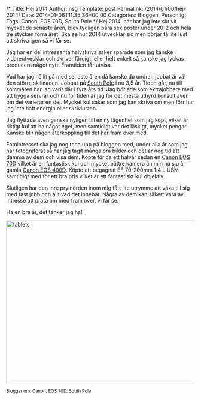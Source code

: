 /*
 Title: Hej 2014
 Author: nsg
 Template: post
 Permalink: /2014/01/06/hej-2014/
 Date: 2014-01-06T11:35:36+00:00
 Categories: Bloggen, Personligt
 Tags: Canon, EOS 70D, South Pole
*/
Hej 2014, här har jag inte skrivit mycket de senaste åren, blev tydligen bara sex poster under 2012 och hela tre stycken förra året. Ska se hur 2014 utvecklar sig men börjar få lite lust att skriva igen så vi får se.

Jag har en del intressanta halvskriva saker sparade som jag kanske vidareutvecklar och skriver färdigt, eller helt enkelt så kanske jag lyckas producera något nytt. Framtiden får utvisa.

Vad har jag hållit på med senaste åren då kanske du undrar, jobbat är väl den större skillnaden. Jobbat på [South Pole][1] i nu 3,5 år. Tiden går, nu till sommaren har jag varit där i fyra års tid. Jag började som extrajobbare med att bygga servrar och nu för tiden är jag för det mesta uthyrd konsult även om det varierar en del. Mycket kul saker som jag kan skriva om men förr har jag inte haft energin eller skrivlusten.

Jag flyttade även ganska nyligen till en ny lägenhet som jag köpt, vilket är riktigt kul att ha något eget, men samtidigt var det läskigt, mycket pengar. Kanske blir någon återkoppling till det här fram över med.

Fotointresset ska jag nog tona upp på bloggen med, under alla år som jag har fotograferat så har jag tagit många bra bilder och det är nog tid att damma av dem och visa dem. Köpte för ca ett halvår sedan en [Canon EOS 70D][2] vilket är en fantastisk kul och mycket bättre kamera än min nu sju år gamla [Canon EOS 400D][3]. Köpte ett begagnat EF 70-200mm 1:4 L USM samtidigt med för ett bra pris vilket är ett fantastiskt kul objektiv.

Slutligen har den inre prylnörden inom mig fått lite utrymme att växa till sig med fast jobb och allt vad det innebär. Några av dem kan säkert vara av intresse att prata om med fram över, vi får se.

Ha en bra år, det tänker jag ha!

<img src="http://nsg.cc/wp-content/uploads/2014/01/tablets.jpg" alt="tablets" width="600" height="434" class="aligncenter size-full wp-image-1286" />

<small> <p class='technorati-tags'>
  Bloggar om: <a class='technorati-link' href='http://bloggar.se/om/Canon' rel='tag' target='_self'>Canon</a>, <a class='technorati-link' href='http://bloggar.se/om/EOS+70D' rel='tag' target='_self'>EOS 70D</a>, <a class='technorati-link' href='http://bloggar.se/om/South+Pole' rel='tag' target='_self'>South Pole</a>
</p></small>

 [1]: http://www.southpole.se/~stefan "South Pole"
 [2]: http://www.dpreview.com/reviews/canon-eos-70d "Canon EOS 70D Review"
 [3]: http://www.dpreview.com/reviews/canoneos400d "Canon EOS 400D / Digital Rebel XTi/ Kiss X Digital Review"